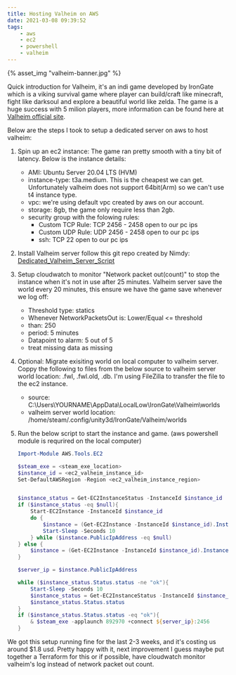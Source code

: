```yaml
---
title: Hosting Valheim on AWS
date: 2021-03-08 09:39:52
tags:
    - aws
    - ec2
    - powershell
    - valheim
---
```

{% asset_img "valheim-banner.jpg" %}

Quick introduction for Valheim, it's an indi game developed by IronGate which is a viking survival game where player can build/craft like minecraft, fight like darksoul and explore a beautiful world like zelda. The game is a huge success with 5 milion players, more information can be found here at [Valheim official site](https://www.valheimgame.com/).

Below are the steps I took to setup a dedicated server on aws to host valheim:

1. Spin up an ec2 instance: The game ran pretty smooth with a tiny bit of latency. Below is the instance details:
    
    - AMI: Ubuntu Server 20.04 LTS (HVM)
    - instance-type: t3a.medium. This is the cheapest we can get. Unfortunately valheim does not support 64bit(Arm) so we can't use t4 instance type.
    - vpc: we're using default vpc created by aws on our account.
    - storage: 8gb, the game only require less than 2gb.
    - security group with the folowing rules:
        - Custom TCP Rule: TCP 2456 - 2458 open to our pc ips
        - Custom UDP Rule: UDP 2456 - 2458 open to our pc ips
        - ssh: TCP 22 open to our pc ips
    
2. Install Valheim server follow this git repo created by Nimdy: [Dedicated_Valheim_Server_Script](https://github.com/Nimdy/Dedicated_Valheim_Server_Script)

3. Setup cloudwatch to monitor "Network packet out(count)" to stop the instance when it's not in use after 25 minutes. Valheim server save the world every 20 minutes, this ensure we have the game save whenever we log off:

    - Threshold type: statics
    - Whenever NetworkPacketsOut is: Lower/Equal <= threshold
    - than: 250
    - period: 5 minutes
    - Datapoint to alarm: 5 out of 5
    - treat missing data as missing

4. Optional: Migrate exisiting world on local computer to valheim server. Coppy the following to files from the below source to valheim server world location: .fwl, .fwl.old, .db. I'm using FileZilla to transfer the file to the ec2 instance.

    - source: C:\Users\YOURNAME\AppData\LocalLow\IronGate\Valheim\worlds
    - valheim server world location: /home/steam/.config/unity3d/IronGate/Valheim/worlds

5. Run the below script to start the instance and game. (aws powershell module is requrired on the local computer)

    ```powershell
    Import-Module AWS.Tools.EC2

    $steam_exe = <steam_exe_location>
    $instance_id = <ec2_valheim_instance_id>
    Set-DefaultAWSRegion -Region <ec2_valheim_instance_region>


    $instance_status = Get-EC2InstanceStatus -InstanceId $instance_id
    if ($instance_status -eq $null){
        Start-EC2Instance -InstanceId $instance_id
        do {
            $instance = (Get-EC2Instance -InstanceId $instance_id).Instances
            Start-Sleep -Seconds 10
        } while ($instance.PublicIpAddress -eq $null)
    } else {
        $instance = (Get-EC2Instance -InstanceId $instance_id).Instances
    }

    $server_ip = $instance.PublicIpAddress

    while ($instance_status.Status.status -ne "ok"){
        Start-Sleep -Seconds 10
        $instance_status = Get-EC2InstanceStatus -InstanceId $instance_id
        $instance_status.Status.status
    }
    if ($instance_status.Status.status -eq "ok"){
        & $steam_exe -applaunch 892970 +connect ${server_ip}:2456
    }
    ```

We got this setup running fine for the last 2-3 weeks, and it's costing us around $1.8 usd. Pretty happy with it, next improvement I guess maybe put together a Terraform for this or if possible, have cloudwatch monitor valheim's log instead of network packet out count.